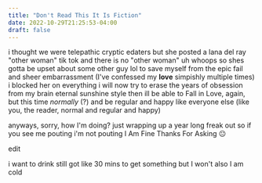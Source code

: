 ```yaml
---
title: "Don't Read This It Is Fiction"
date: 2022-10-29T21:25:53-04:00
draft: false
---
```


i thought we were telepathic cryptic edaters but she posted a lana del ray "other woman" tik tok and there is no "other woman" uh whoops so shes gotta be upset about some other guy lol to save myself from the epic fail and sheer embarrassment (I've confessed my **love** simpishly multiple times) i blocked her on everything i will now try to erase the years of obsession from my brain eternal sunshine style then ill be able to Fall in Love, again, but this time *normally* (?) and be regular and happy like everyone else (like you, the reader, normal and regular and happy)  

anyways, sorry, how I'm doing? just wrapping up a year long freak out so if you see me pouting i'm not pouting I Am Fine Thanks For Asking 😐


edit  

i want to drink still got like 30 mins to get something but I won't also I am cold